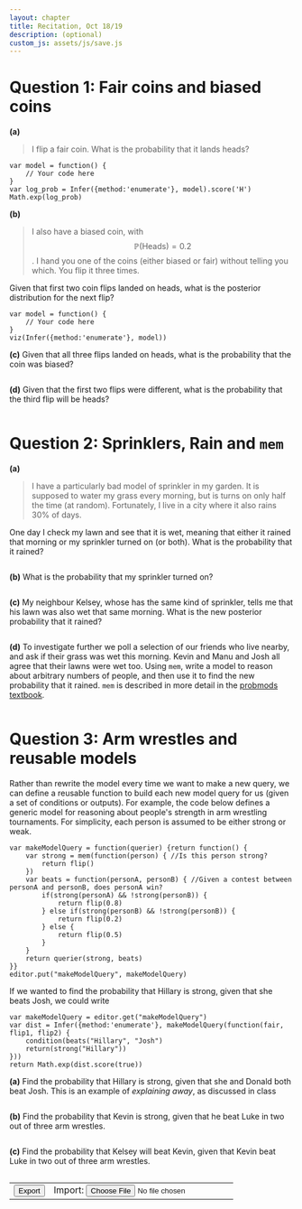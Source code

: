```yaml
---
layout: chapter
title: Recitation, Oct 18/19
description: (optional)
custom_js: assets/js/save.js
---
```


<script type="text/javascript">autosaveTo = "recitation_oct18"</script>

<div id="autosaveTxt" style="font-style:italic"></div>

# Question 1: Fair coins and biased coins
**(a)**
> I flip a fair coin. What is the probability that it lands heads?

~~~~
var model = function() {
	// Your code here
}
var log_prob = Infer({method:'enumerate'}, model).score('H')
Math.exp(log_prob)
~~~~

**(b)**
> I also have a biased coin, with $$\mathbb{P}(\text{Heads}) = 0.2$$. I hand you one of the coins (either biased or fair) without telling you which. You flip it three times.

Given that first two coin flips landed on heads, what is the posterior distribution for the next flip?
~~~~
var model = function() {
	// Your code here
}
viz(Infer({method:'enumerate'}, model))
~~~~

**(c)**
Given that all three flips landed on heads, what is the probability that the coin was biased?
~~~~
~~~~

**(d)**
Given that the first two flips were different, what is the probability that the third flip will be heads?
~~~~
~~~~

# Question 2: Sprinklers, Rain and `mem`
**(a)**
> I have a particularly bad model of sprinkler in my garden. It is supposed to water my grass every morning, but is turns on only half the time (at random). Fortunately, I live in a city where it also rains 30% of days.

One day I check my lawn and see that it is wet, meaning that either it rained that morning or my sprinkler turned on (or both). What is the probability that it rained?
~~~~
~~~~

**(b)**
What is the probability that my sprinkler turned on?
~~~~
~~~~

**(c)**
My neighbour Kelsey, whose has the same kind of sprinkler, tells me that his lawn was also wet that same morning. What is the new posterior probability that it rained?
~~~~
~~~~

**(d)**
To investigate further we poll a selection of our friends who live nearby, and ask if their grass was wet this morning. Kevin and Manu and Josh all agree that their lawns were wet too. Using `mem`, write a model to reason about arbitrary numbers of people, and then use it to find the new probability that it rained. `mem` is described in more detail in the [probmods textbook](https://probmods.org/v2/chapters/02-generative-models.html#persistent-randomness-mem).
~~~~
~~~~

# Question 3: Arm wrestles and reusable models
Rather than rewrite the model every time we want to make a new query, we can define a reusable function to build each new model query for us (given a set of conditions or outputs). For example, the code below defines a generic model for reasoning about people's strength in arm wrestling tournaments. For simplicity, each person is assumed to be either strong or weak.

~~~~
var makeModelQuery = function(querier) {return function() {
    var strong = mem(function(person) { //Is this person strong?
    	return flip()
    })
    var beats = function(personA, personB) { //Given a contest between personA and personB, does personA win?
    	if(strong(personA) && !strong(personB)) {
    		return flip(0.8)
    	} else if(strong(personB) && !strong(personB)) {
    		return flip(0.2)
    	} else {
    		return flip(0.5)
    	}
	}
    return querier(strong, beats)
}}
editor.put("makeModelQuery", makeModelQuery)
~~~~ 

If we wanted to find the probability that Hillary is strong, given that she beats Josh, we could write 
~~~~
var makeModelQuery = editor.get("makeModelQuery")
var dist = Infer({method:'enumerate'}, makeModelQuery(function(fair, flip1, flip2) {
	condition(beats("Hillary", "Josh")
	return(strong("Hillary"))
}))
return Math.exp(dist.score(true))
~~~~

**(a)**
Find the probability that Hillary is strong, given that she and Donald both beat Josh. This is an example of *explaining away*, as discussed in class
~~~~
~~~~

**(b)**
Find the probability that Kevin is strong, given that he beat Luke in two out of three arm wrestles.
~~~~
~~~~

**(c)**
Find the probability that Kelsey will beat Kevin, given that Kevin beat Luke in two out of three arm wrestles.
~~~~
~~~~


<table>
<tr><td><a id="exportBtn"><button style="color:black">Export</button></a></td>
<td>Import: <input type="file" id="files" name="files[]" /></td></tr></table>
